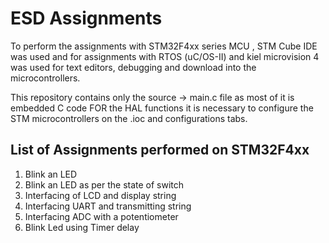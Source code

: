 # ESD Assignments
To perform the assignments with STM32F4xx series MCU , STM Cube IDE was used and for assignments with RTOS (uC/OS-II) and kiel microvision 4 was used for text editors, debugging and download into the microcontrollers. 


This repository contains only the source -> main.c file as most of it is embedded C code FOR the HAL functions it is necessary to configure the STM microcontrollers on the .ioc and configurations tabs. 

## List of Assignments performed on STM32F4xx
1. Blink an LED
2. Blink an LED as per the state of switch
3. Interfacing of LCD and display string
4. Interfacing UART and transmitting string
5. Interfacing ADC with a potentiometer
6. Blink Led using Timer delay


